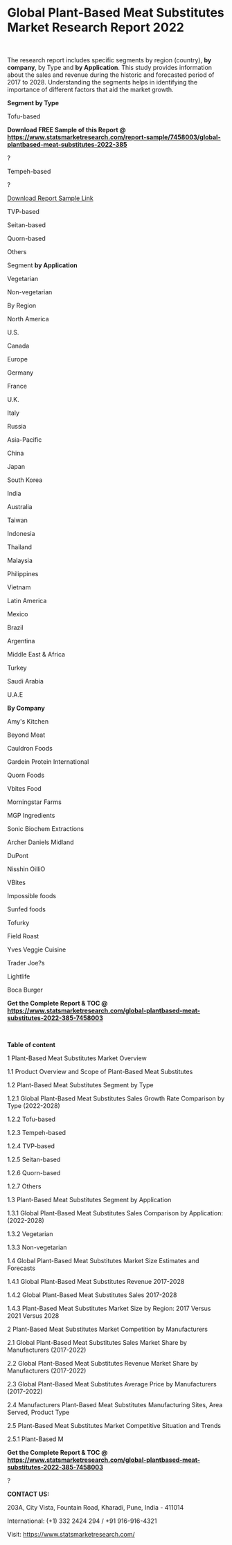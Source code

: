 <h1>Global Plant-Based Meat Substitutes Market Research Report 2022</h1><br/><p>The research report includes specific segments by region (country), <strong>by company</strong>, by Type and <strong>by Application</strong>. This study provides information about the sales and revenue during the historic and forecasted period of 2017 to 2028. Understanding the segments helps in identifying the importance of different factors that aid the market growth.</p>
 
 
 
 <p><strong>Segment by Type</strong></p>
 
 
 
 <p>Tofu-based</p>
 
 
 
 <div><b>Download FREE Sample of this Report @ <a href="https://www.statsmarketresearch.com/download-free-sample/7458003/global-plantbased-meat-substitutes-2022-385">https://www.statsmarketresearch.com/report-sample/7458003/global-plantbased-meat-substitutes-2022-385</a></b></div>
 
 
 
 <p>? </p>
 
 
 
 <p>Tempeh-based</p>
 
 
 
 <p>? </p>
 
 
 
 <p><a href="https://www.statsmarketresearch.com/download-free-sample/7458003/global-plantbased-meat-substitutes-2022-385">Download Report Sample Link</a></p>
 
 
 
 <p>TVP-based</p>
 
 
 
 <p>Seitan-based</p>
 
 
 
 <p>Quorn-based</p>
 
 
 
 <p>Others</p>
 
 
 
 <p>Segment <strong>by Application</strong></p>
 
 
 
 <p>Vegetarian</p>
 
 
 
 <p>Non-vegetarian</p>
 
 
 
 <p>By Region</p>
 
 
 
 <p>North America</p>
 
 
 
 <p>U.S.</p>
 
 
 
 <p>Canada</p>
 
 
 
 <p>Europe</p>
 
 
 
 <p>Germany</p>
 
 
 
 <p>France</p>
 
 
 
 <p>U.K.</p>
 
 
 
 <p>Italy</p>
 
 
 
 <p>Russia</p>
 
 
 
 <p>Asia-Pacific</p>
 
 
 
 <p>China</p>
 
 
 
 <p>Japan</p>
 
 
 
 <p>South Korea</p>
 
 
 
 <p>India</p>
 
 
 
 <p>Australia</p>
 
 
 
 <p>Taiwan</p>
 
 
 
 <p>Indonesia</p>
 
 
 
 <p>Thailand</p>
 
 
 
 <p>Malaysia</p>
 
 
 
 <p>Philippines</p>
 
 
 
 <p>Vietnam</p>
 
 
 
 <p>Latin America</p>
 
 
 
 <p>Mexico</p>
 
 
 
 <p>Brazil</p>
 
 
 
 <p>Argentina</p>
 
 
 
 <p>Middle East & Africa</p>
 
 
 
 <p>Turkey</p>
 
 
 
 <p>Saudi Arabia</p>
 
 
 
 <p>U.A.E</p>
 
 
 
 <p><strong>By Company</strong></p>
 
 
 
 <p>Amy&#39;s Kitchen</p>
 
 
 
 <p>Beyond Meat</p>
 
 
 
 <p>Cauldron Foods</p>
 
 
 
 <p>Gardein Protein International</p>
 
 
 
 <p>Quorn Foods</p>
 
 
 
 <p>Vbites Food</p>
 
 
 
 <p>Morningstar Farms</p>
 
 
 
 <p>MGP Ingredients</p>
 
 
 
 <p>Sonic Biochem Extractions</p>
 
 
 
 <p>Archer Daniels Midland</p>
 
 
 
 <p>DuPont</p>
 
 
 
 <p>Nisshin OilliO</p>
 
 
 
 <p>VBites</p>
 
 
 
 <p>Impossible foods</p>
 
 
 
 <p>Sunfed foods</p>
 
 
 
 <p>Tofurky</p>
 
 
 
 <p>Field Roast</p>
 
 
 
 <p>Yves Veggie Cuisine</p>
 
 
 
 <p>Trader Joe?s</p>
 
 
 
 <p>Lightlife</p>
 
 
 
 <p>Boca Burger</p>
 
 
 
 <div><b>Get the Complete Report & TOC @ <a href="https://www.statsmarketresearch.com/global-plantbased-meat-substitutes-2022-385-7458003">https://www.statsmarketresearch.com/global-plantbased-meat-substitutes-2022-385-7458003</a></b></div>
 
 
 
 <p><br />
 
 <b>Table of content</b></p>
 
 
 
 <p>1 Plant-Based Meat Substitutes Market Overview<br />
 
 1.1 Product Overview and Scope of Plant-Based Meat Substitutes<br />
 
 1.2 Plant-Based Meat Substitutes Segment by Type<br />
 
 1.2.1 Global Plant-Based Meat Substitutes Sales Growth Rate Comparison by Type (2022-2028)<br />
 
 1.2.2 Tofu-based<br />
 
 1.2.3 Tempeh-based<br />
 
 1.2.4 TVP-based<br />
 
 1.2.5 Seitan-based<br />
 
 1.2.6 Quorn-based<br />
 
 1.2.7 Others<br />
 
 1.3 Plant-Based Meat Substitutes Segment by Application<br />
 
 1.3.1 Global Plant-Based Meat Substitutes Sales Comparison by Application: (2022-2028)<br />
 
 1.3.2 Vegetarian<br />
 
 1.3.3 Non-vegetarian<br />
 
 1.4 Global Plant-Based Meat Substitutes Market Size Estimates and Forecasts<br />
 
 1.4.1 Global Plant-Based Meat Substitutes Revenue 2017-2028<br />
 
 1.4.2 Global Plant-Based Meat Substitutes Sales 2017-2028<br />
 
 1.4.3 Plant-Based Meat Substitutes Market Size by Region: 2017 Versus 2021 Versus 2028<br />
 
 2 Plant-Based Meat Substitutes Market Competition by Manufacturers<br />
 
 2.1 Global Plant-Based Meat Substitutes Sales Market Share by Manufacturers (2017-2022)<br />
 
 2.2 Global Plant-Based Meat Substitutes Revenue Market Share by Manufacturers (2017-2022)<br />
 
 2.3 Global Plant-Based Meat Substitutes Average Price by Manufacturers (2017-2022)<br />
 
 2.4 Manufacturers Plant-Based Meat Substitutes Manufacturing Sites, Area Served, Product Type<br />
 
 2.5 Plant-Based Meat Substitutes Market Competitive Situation and Trends<br />
 
 2.5.1 Plant-Based M</p>
 
 
 
 <div><b>Get the Complete Report & TOC @ <a href="https://www.statsmarketresearch.com/global-plantbased-meat-substitutes-2022-385-7458003">https://www.statsmarketresearch.com/global-plantbased-meat-substitutes-2022-385-7458003</a></b></div>
 
 
 
 <p>? </p>
 
 
 
 <p><b>CONTACT US:</b><br />
 
 203A, City Vista, Fountain Road, Kharadi, Pune, India - 411014<br />
 
 International: (+1) 332 2424 294 / +91 916-916-4321<br />
 
 Visit: <a href="https://www.statsmarketresearch.com/">https://www.statsmarketresearch.com/</a></p>